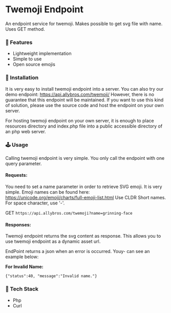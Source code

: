# Twemoji Endpoint
An endpoint service for twemoji. Makes possible to get svg file with name. Uses GET method.


### 🌟 Features
* Lightweight implementation
* Simple to use
* Open source emojis


### 📀 Installation
It is very easy to install twemoji endpoint into a server. 
You can also try our demo endpoint: https://api.allybros.com/twemoji/
However, there is no guarantee that this endpoint will be maintained. 
If you want to use this kind of solution, please use the source code and host the endpoint on your own server.

For hosting twemoji endpoint on your own server, it is enough to place resources directory and index.php file into 
a public accessible directory of an php web server.

### 🕹 Usage
Calling twemoji endpoint is very simple. You only call the endpoint with one query parameter.

#### Requests:
You need to set a name parameter in order to retrieve SVG emoji. It is very simple.
Emoji names can be found here: https://unicode.org/emoji/charts/full-emoji-list.html
Use CLDR Short names. For space character, use '-'.

GET `https://api.allybros.com/twemoji?name=grinning-face`

#### Responses:
Twemoji endpoint returns the svg content as response. This allows you to use twemoji endpoint as a dynamic asset url.

EndPoint returns a json when an error is occurred. Youy- can see an example below:

**For Invalid Name:**
 ```` [javascript]
 {"status":40, "message":"Invalid name."}
 ````

### 👾 Tech Stack
* Php
* Curl


